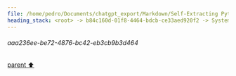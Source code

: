 ```yaml
---
file: /home/pedro/Documents/chatgpt_export/Markdown/Self-Extracting Python Script Framework.md
heading_stack: <root> -> b84c160d-01f8-4464-bdcb-ce33aed920f2 -> System -> 223bd57b-5a68-450f-8413-2c9aaa3de884 -> System -> aaa2f0a0-5c47-46c8-9517-226c34230146 -> User -> 0fec26b9-8a0c-4dfc-b842-fb7cf4697924 -> Assistant -> Problem Exploration and Design Specification -> Problem Statement -> Core Components -> Data Packing -> Data Unpacking -> Operation Interfaces -> Script Generation -> Specifications -> aaa28cbe-9139-4539-915e-cee347975b63 -> User -> 2d6e1ca0-1786-4102-b30e-5545b9b2f1e0 -> Assistant -> aaa2fcae-5154-4dac-91c6-f8c98e0dba1f -> User -> e7d6cadc-2ed5-4673-aa24-5eabdf011818 -> Assistant -> 4ab984b5-d8c1-4463-83b0-dd85ff18f35f -> Tool -> 2e7a6320-a857-4f06-9c46-2438d80bb331 -> Assistant -> 30890fc7-d405-44a9-b4b4-5755b79309c7 -> Assistant -> 8cfa77c9-ffc0-42a1-b070-72225b99093d -> Tool -> 682274cb-508e-40ea-b309-1c8ae23ed8ad -> Assistant -> aaa2c4c9-6f1b-496c-98e9-fb1ccce31bff -> User -> f58e1ce0-a2bf-4b5a-8a83-c57d7ae7b39d -> Assistant -> fb30f088-a47f-4bd3-880d-f080eedfdb46 -> Tool -> 677e81ba-f9f5-4ba1-83af-d8d440a13496 -> Assistant -> aaa2c27f-0250-48cb-add7-fd54540b0234 -> User -> f02a8a00-3031-488f-bf57-8835c4ca4d6f -> Assistant -> e866aa99-f1a7-4870-827b-8c06a0e3915a -> Tool -> 413b4363-ad69-4eb5-8d5e-667f7d020362 -> Assistant -> 793aab43-70aa-41ec-b7a6-0ab63ec8a525 -> Assistant -> e52d5cb6-2f2b-44be-b794-0588eeade6d3 -> Tool -> 766ec117-77d1-4ea6-a523-babdacae42b3 -> Assistant -> aaa2425f-c007-4084-9bf0-c2e9bbd0cc87 -> User -> b9d172ae-f754-4f2a-b1b7-52e3595b04ed -> Assistant -> aaa236ee-be72-4876-bc42-eb3cb9b3d464
---
```

###### aaa236ee-be72-4876-bc42-eb3cb9b3d464
[parent ⬆️](#b9d172ae-f754-4f2a-b1b7-52e3595b04ed)
